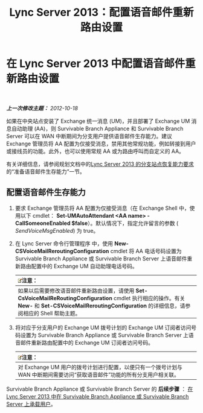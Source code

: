 ﻿---
title: Lync Server 2013：配置语音邮件重新路由设置
TOCTitle: 配置语音邮件重新路由设置
ms:assetid: 7ab6be28-eabb-4a79-a796-648887d71b83
ms:mtpsurl: https://technet.microsoft.com/zh-cn/library/Gg398606(v=OCS.15)
ms:contentKeyID: 49313356
ms.date: 05/19/2016
mtps_version: v=OCS.15
ms.translationtype: HT
---

# 在 Lync Server 2013 中配置语音邮件重新路由设置

 

_**上一次修改主题：** 2012-10-18_

如果在中央站点安装了 Exchange 统一消息 (UM)，并且部署了 Exchange UM 消息自动助理 (AA)，则 Survivable Branch Appliance 和 Survivable Branch Server 可以在 WAN 中断期间为分支用户提供语音邮件生存能力。建议 Exchange 管理员将 AA 配置为仅接受消息，禁用其他常规功能，例如转接到用户或接线员的功能。此外，也可以使用常规 AA 或为路由呼叫而自定义的 AA。

有关详细信息，请参阅规划文档中的[Lync Server 2013 的分支站点恢复能力要求](lync-server-2013-branch-site-resiliency-requirements.md)的“准备语音邮件生存能力”一节。

## 配置语音邮件生存能力

1.  要求 Exchange 管理员将 AA 配置为仅接受消息（在 Exchange Shell 中，使用以下 cmdlet： **Set-UMAutoAttendant \<AA name\> -CallSomeoneEnabled $false**）。默认情况下，指定允许留言的参数 ( *SendVoiceMsgEnabled*) 为 true。

2.  在 Lync Server 命令行管理程序 中，使用 **New-CSVoiceMailReroutingConfiguration** cmdlet 将 AA 电话号码设置为 Survivable Branch Appliance 或 Survivable Branch Server 上语音邮件重新路由配置中的 Exchange UM 自动助理电话号码。
    
    <table>
    <thead>
    <tr class="header">
    <th><img src="images/Dn783119.note(OCS.15).gif" title="note" alt="note" />注意：</th>
    </tr>
    </thead>
    <tbody>
    <tr class="odd">
    <td>如果以后需要修改语音邮件重新路由设置，请使用 <strong>Set-CsVoiceMailReRoutingConfiguration</strong> cmdlet 执行相应的操作。有关 <strong>New-</strong> 和 <strong>Set-CSVoiceMailReroutingConfiguration</strong> 的详细信息，请参阅相应的 Shell 帮助主题。</td>
    </tr>
    </tbody>
    </table>


3.  将对应于分支用户的 Exchange UM 拨号计划的 Exchange UM 订阅者访问号码设置为 Survivable Branch Appliance 或 Survivable Branch Server 上语音邮件重新路由配置中的 Exchange UM 订阅者访问号码。
    
    <table>
    <thead>
    <tr class="header">
    <th><img src="images/Dn783119.note(OCS.15).gif" title="note" alt="note" />注意：</th>
    </tr>
    </thead>
    <tbody>
    <tr class="odd">
    <td>对 Exchange UM 用户的拨号计划进行配置，以便只有一个拨号计划与 WAN 中断期间需要访问“获取语音邮件”功能的所有分支用户相关联。</td>
    </tr>
    </tbody>
    </table>


Survivable Branch Appliance 或 Survivable Branch Server 的 **后续步骤** ： [在 Lync Server 2013 中在 Survivable Branch Appliance 或 Survivable Branch Server 上承载用户](lync-server-2013-home-users-on-a-survivable-branch-appliance-or-server.md)。

